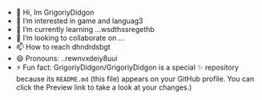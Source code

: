 - 👋 Hi, Im GrigoriyDidgon
- 👀 I’m interested in game and languag3
- 🌱 I’m currently learning ...wsdthssregethb
- 💞️ I’m looking to collaborate on ...
- 📫 How to reach dhndrdsbgt
- 😄 Pronouns: ..rewnvxdeiy8uui
- ⚡ Fun fact:
GrigoriyDidgon/GrigoriyDidgon is a special ✨ repository because its `README.md` (this file) appears on your GitHub profile.
You can click the Preview link to take a look at your changes.)

